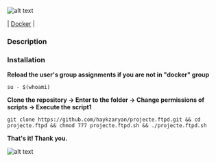 ![alt text](https://d2slcw3kip6qmk.cloudfront.net/marketing/blog/2017Q2/project-planning-header@2x.png)

| [Docker](https://www.docker.com/) |

### Description
  

### Installation

**Reload the user's group assignments if you are not in "docker" group**

	su - $(whoami)

**Clone the repository -> Enter to the folder -> Change permissions of scripts -> Execute the script1**

	git clone https://github.com/haykzaryan/projecte.ftpd.git && cd projecte.ftpd && chmod 777 projecte.ftpd.sh && ./projecte.ftpd.sh


**That's it! Thank you.** 

![alt text](https://res.cloudinary.com/teepublic/image/private/s--vzzS_Z2T--/t_Preview/b_rgb:191919,c_limit,f_jpg,h_630,q_90,w_630/v1567163291/production/designs/5791500_0.jpg)

  
 
 
 
